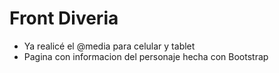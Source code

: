 # Front Diveria
- Ya realicé el @media para celular y tablet
- Pagina con informacion del personaje hecha con Bootstrap
